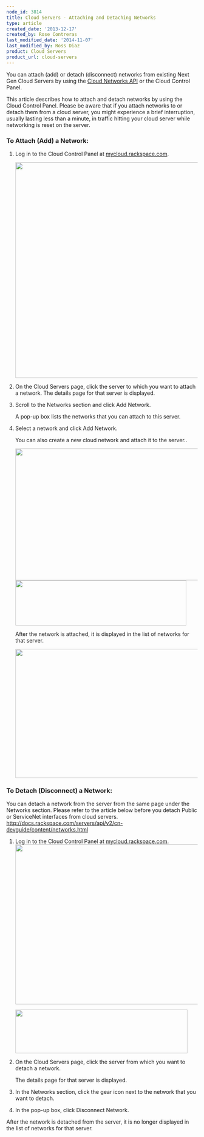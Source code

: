 ```yaml
---
node_id: 3814
title: Cloud Servers - Attaching and Detaching Networks
type: article
created_date: '2013-12-17'
created_by: Rose Contreras
last_modified_date: '2014-11-07'
last_modified_by: Ross Diaz
product: Cloud Servers
product_url: cloud-servers
---
```


You can attach (add) or detach (disconnect) networks from existing Next
Gen Cloud Servers by using the [Cloud Networks
API](http://docs.rackspace.com/servers/api/v2/cn-devguide/content/api_virt_interfaces.html)
or the Cloud Control Panel.

This article describes how to attach and detach networks by using the
Cloud Control Panel. Please be aware that if you attach networks to or
detach them from a cloud server, you might experience a brief
interruption, usually lasting less than a minute, in traffic hitting
your cloud server while networking is reset on the server.

### To Attach (Add) a Network:

1.  Log in to the Cloud Control Panel at
    [mycloud.rackspace.com](http://mycloud.rackspace.com).

    <img src="https://8026b2e3760e2433679c-fffceaebb8c6ee053c935e8915a3fbe7.ssl.cf2.rackcdn.com/field/image/attach-2.png" width="700" height="568" />

2.  On the Cloud Servers page, click the server to which  you want to
    attach a network. The details page for that server is displayed.


3.  Scroll to the Networks section and click Add Network.

    A pop-up box lists the networks that you can attach to this
    server.


4.  Select a network and click Add Network.

    You can also create a new cloud network and attach it to the
    server..

    <img src="https://8026b2e3760e2433679c-fffceaebb8c6ee053c935e8915a3fbe7.ssl.cf2.rackcdn.com/field/image/attach-3.png" width="700" height="347" />

    <img src="https://8026b2e3760e2433679c-fffceaebb8c6ee053c935e8915a3fbe7.ssl.cf2.rackcdn.com/field/image/attach-4.png" width="450" height="119" />

    After the network is attached, it is displayed in the list of
    networks for that server.

    <img src="https://8026b2e3760e2433679c-fffceaebb8c6ee053c935e8915a3fbe7.ssl.cf2.rackcdn.com/field/image/attach-5.png" width="700" height="340" />

### To Detach (Disconnect) a Network:

You can detach a network from the server from the same page under the
Networks section. Please refer to the article below before you detach
Public or ServiceNet interfaces from cloud servers.
<http://docs.rackspace.com/servers/api/v2/cn-devguide/content/networks.html>

1.  Log in to the Cloud Control Panel at
    [mycloud.rackspace.com](http://mycloud.rackspace.com).
    <img src="https://8026b2e3760e2433679c-fffceaebb8c6ee053c935e8915a3fbe7.ssl.cf2.rackcdn.com/field/image/attach-6.png" width="702" height="421" />


    <img src="https://8026b2e3760e2433679c-fffceaebb8c6ee053c935e8915a3fbe7.ssl.cf2.rackcdn.com/field/image/attach-7.png" width="453" height="115" />

2.  On the Cloud Servers page, click the server from which you want to
    detach a network.

    The details page for that server is displayed.

3.  In the Networks section, click the gear icon next to the network
    that you want to detach.


4.  In the pop-up box, click Disconnect Network.

After the network is detached from the server, it is no longer displayed
in the list of networks for that server.





